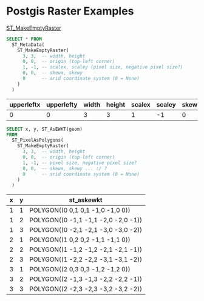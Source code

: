 Postgis Raster Examples
=======================

[ST_MakeEmptyRaster](http://postgis.net/docs/RT_ST_MakeEmptyRaster.html)

``` sql
SELECT * FROM
  ST_MetaData(
    ST_MakeEmptyRaster(
      3, 3,  -- width, height
      0, 0,  -- origin (top-left corner)
      1, -1, -- scalex, scaley (pixel size, negative pixel size?)
      0, 0,  -- skewx, skewy
      0      -- srid coordinate system (0 = None)
    )
  )
```

upperleftx | upperlefty | width | height | scalex | scaley | skewx | skewy | srid | numbands
-----------|------------|-------|--------|--------|--------|-------|-------|------|----------
0 | 0 | 3 | 3 | 1 | -1 | 0 | 0 | 0 | 0


``` sql
SELECT x, y, ST_AsEWKT(geom)
FROM
  ST_PixelAsPolygons(
    ST_MakeEmptyRaster(
      3, 3,  -- width, height
      0, 0,  -- origin (top-left corner)
      1, -1, -- pixel size, negative pixel size?
      0, 0,  -- skewx, skewy ... :/ ?
      0      -- srid coordinate system (0 = None)
    )
  )
```

x | y | st_askewkt
--|---|---------------------------------------
1 | 1 | POLYGON((0 0,1 0,1 -1,0 -1,0 0))
1 | 2 | POLYGON((0 -1,1 -1,1 -2,0 -2,0 -1))
1 | 3 | POLYGON((0 -2,1 -2,1 -3,0 -3,0 -2)) 
2 | 1 | POLYGON((1 0,2 0,2 -1,1 -1,1 0))
2 | 2 | POLYGON((1 -1,2 -1,2 -2,1 -2,1 -1))
2 | 3 | POLYGON((1 -2,2 -2,2 -3,1 -3,1 -2))
3 | 1 | POLYGON((2 0,3 0,3 -1,2 -1,2 0))
3 | 2 | POLYGON((2 -1,3 -1,3 -2,2 -2,2 -1))
3 | 3 | POLYGON((2 -2,3 -2,3 -3,2 -3,2 -2)) 

